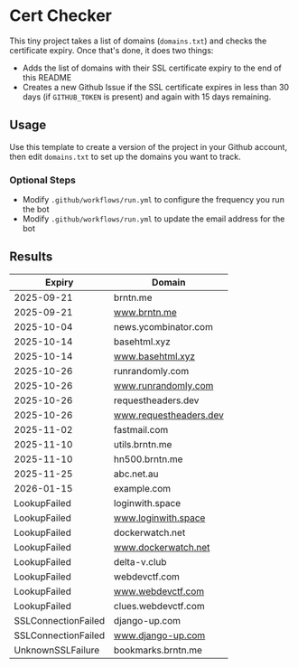 # Cert Checker

This tiny project takes a list of domains (`domains.txt`) and checks the certificate expiry. Once that's done, it does two things:

- Adds the list of domains with their SSL certificate expiry to the end of this README
- Creates a new Github Issue if the SSL certificate expires in less than 30 days (if `GITHUB_TOKEN` is present) and again with 15 days remaining.


## Usage

Use this template to create a version of the project in your Github account, then edit `domains.txt` to set up the domains you want to track.


### Optional Steps

- Modify `.github/workflows/run.yml` to configure the frequency you run the bot
- Modify `.github/workflows/run.yml` to update the email address for the bot

## Results

| Expiry    | Domain   |
|-----------|----------|
| 2025-09-21 | brntn.me |
| 2025-09-21 | www.brntn.me |
| 2025-10-04 | news.ycombinator.com |
| 2025-10-14 | basehtml.xyz |
| 2025-10-14 | www.basehtml.xyz |
| 2025-10-26 | runrandomly.com |
| 2025-10-26 | www.runrandomly.com |
| 2025-10-26 | requestheaders.dev |
| 2025-10-26 | www.requestheaders.dev |
| 2025-11-02 | fastmail.com |
| 2025-11-10 | utils.brntn.me |
| 2025-11-10 | hn500.brntn.me |
| 2025-11-25 | abc.net.au |
| 2026-01-15 | example.com |
| LookupFailed | loginwith.space |
| LookupFailed | www.loginwith.space |
| LookupFailed | dockerwatch.net |
| LookupFailed | www.dockerwatch.net |
| LookupFailed | delta-v.club |
| LookupFailed | webdevctf.com |
| LookupFailed | www.webdevctf.com |
| LookupFailed | clues.webdevctf.com |
| SSLConnectionFailed | django-up.com |
| SSLConnectionFailed | www.django-up.com |
| UnknownSSLFailure | bookmarks.brntn.me |
